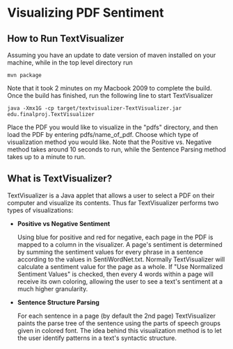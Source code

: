 # Visualizing PDF Sentiment #

## How to Run TextVisualizer ##

Assuming you have an update to date version of maven installed on your machine, while in the top
level directory run

    mvn package

Note that it took 2 minutes on my Macbook 2009 to complete the build. Once the build has finished, 
run the following line to start TextVisualizer

    java -Xmx1G -cp target/textvisualizer-TextVisualizer.jar  edu.finalproj.TextVisualizer
 
Place the PDF you would like to visualize in the "pdfs" directory, and then load the PDF by entering pdfs/name_of_pdf.
Choose which type of visualization method you would like. Note that the Positive vs. Negative method
takes around 10 seconds to run, while the Sentence Parsing method takes up to a minute to run.

## What is TextVisualizer? ##

TextVisualizer is a Java applet that allows a user to select a PDF on their
computer and visualize its contents. Thus far TextVisualizer performs two
types of visualizations:

* **Positive vs Negative Sentiment**

  Using blue for positive and red for negative, each page in the PDF is mapped
  to a column in the visualizer. A page's sentiment is determined by summing the
  sentiment values for every phrase in a sentence according to the values in SentiWordNet.txt.
  Normally TextVisualizer will calculate a sentiment value for the page as a whole.
  If "Use Normalized Sentiment Values" is checked, then every 4 words within a page will
  receive its own coloring, allowing the user to see a text's sentiment at a much higher granularity. 

* **Sentence Structure Parsing**

  For each sentence in a page (by default the 2nd page) TextVisualizer paints the parse tree of
  the sentence using the parts of speech groups given in colored font. The idea behind this
  visualization method is to let the user identify patterns in a text's syntactic structure.
